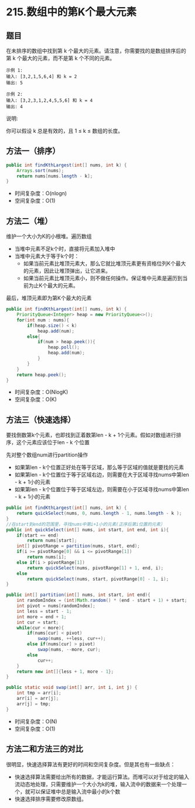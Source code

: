# 215.数组中的第K个最大元素

## 题目
在未排序的数组中找到第 k 个最大的元素。请注意，你需要找的是数组排序后的第 k 个最大的元素，而不是第 k 个不同的元素。

    示例 1:
    输入: [3,2,1,5,6,4] 和 k = 2
    输出: 5

    示例 2:
    输入: [3,2,3,1,2,4,5,5,6] 和 k = 4
    输出: 4
说明:

你可以假设 k 总是有效的，且 1 ≤ k ≤ 数组的长度。

## 方法一（排序）
```java
public int findKthLargest(int[] nums, int k) {
    Arrays.sort(nums);
    return nums[nums.length - k];
}
```
* 时间复杂度：O(nlogn)
* 空间复杂度：O(1)

## 方法二（堆）
维护一个大小为K的小根堆。遍历数组
* 当堆中元素不足k个时，直接将元素加入堆中
* 当堆中元素大于等于k个时：
  * 如果当前元素比堆顶元素大，那么它就比堆顶元素更有资格位列K个最大的元素，因此让堆顶弹出，让它进来。
  * 如果当前元素比堆顶元素小，则不做任何操作。保证堆中元素是遍历到当前为止K个最大的元素。

最后，堆顶元素即为第K个最大的元素
```java
public int findKthLargest(int[] nums, int k) {
    PriorityQueue<Integer> heap = new PriorityQueue<>();
    for(int num : nums){
        if(heap.size() < k)
            heap.add(num);
        else{
            if(num > heap.peek()){
                heap.poll();
                heap.add(num);
            }
        }
    }
    return heap.peek();
}
```
* 时间复杂度：O(NlogK)
* 空间复杂度：O(K)

## 方法三（快速选择）
要找倒数第k个元素，也即找到正着数第len - k + 1个元素。假如对数组进行排序，这个元素应该位于len - k 个位置

先对整个数组num进行partition操作
* 如果第len - k个位置正好处在等于区域，那么等于区域的值就是要找的元素
* 如果第len - k个位置位于等于区域右边，则需要在大于区域寻找nums中第len - k + 1小的元素
* 如果第len - k个位置位于等于区域左边，则需要在小于区域寻找nums中第len - k + 1小的元素

```java
public int findKthLargest(int[] nums, int k) {
    return quickSelect(nums, 0, nums.length - 1, nums.length - k );
}
//在start到end的范围里，寻找nums中第i+1小的元素(正序后第i位置的元素）
public int quickSelect(int[] nums, int start, int end, int i){
    if(start == end)
        return nums[start];
    int[] pivotRange = partition(nums, start, end);
    if(i >= pivotRange[0] && i <= pivotRange[1])
        return nums[i];
    else if(i > pivotRange[1])
        return quickSelect(nums, pivotRange[1] + 1, end, i);
    else
        return quickSelect(nums, start, pivotRange[0] - 1, i);
}

public int[] partition(int[] nums, int start, int end){
    int randomIndex = (int)Math.random() * (end - start + 1) + start;
    int pivot = nums[randomIndex];
    int less = start - 1;
    int more = end + 1;
    int cur = start;
    while(cur < more){
        if(nums[cur] < pivot)
            swap(nums, ++less, cur++);
        else if(nums[cur] > pivot)
            swap(nums, --more, cur);
        else
            cur++;
    }
    return new int[]{less + 1, more - 1};
}

public static void swap(int[] arr, int i, int j) {
    int tmp = arr[i];
    arr[i] = arr[j];
    arr[j] = tmp;
}
```

* 时间复杂度：O(N)
* 空间复杂度：O(1)

## 方法二和方法三的对比

很明显，快速选择算法有更好的时间和空间复杂度。但是其也有一些缺点：
* 快速选择算法需要给出所有的数据，才能运行算法。而堆可以对于给定的输入流动态地处理，只需要维护一个大小为k的堆，输入流中的数据来一个处理一个，就可以保证堆中总是输入流中最小的k个数
* 快速选择排序需要修改原数组。
